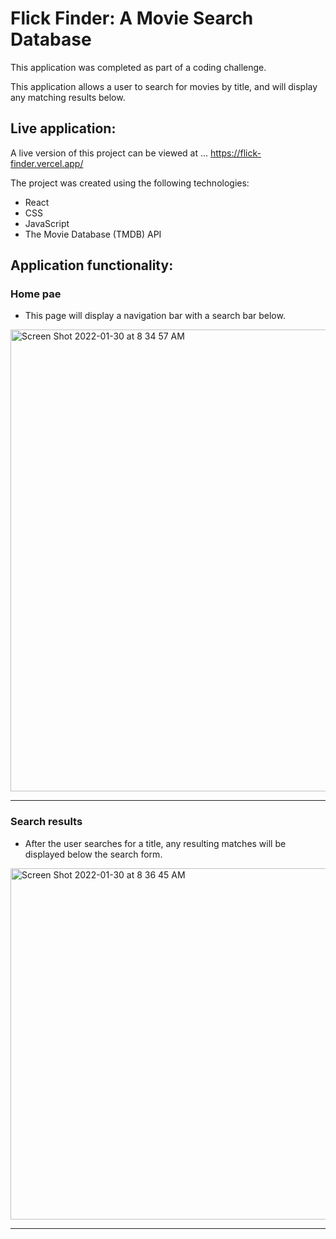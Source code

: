 # Flick Finder: A Movie Search Database
This application was completed as part of a coding challenge.

This application allows a user to search for movies by title, and will display any matching results below. 

## Live application: 
A live version of this project can be viewed at ...
https://flick-finder.vercel.app/


The project was created using the following technologies: 
- React
- CSS
- JavaScript
- The Movie Database (TMDB) API


## Application functionality:
### Home pae
- This page will display a navigation bar with a search bar below.
<img width="739" alt="Screen Shot 2022-01-30 at 8 34 57 AM" src="https://user-images.githubusercontent.com/81823350/151704125-7c2891b7-7e19-446f-a348-6fe9340b2580.png">


---

### Search results
- After the user searches for a title, any resulting matches will be displayed below the search form. 
<img width="562" alt="Screen Shot 2022-01-30 at 8 36 45 AM" src="https://user-images.githubusercontent.com/81823350/151704190-ec108164-eae9-48b8-a206-2cfe219b911a.png">


---

